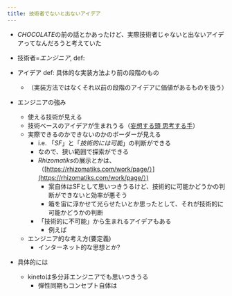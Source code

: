 ```yaml
---
title: 技術者でないと出ないアイデア
---
```


* *CHOCOLATE*の前の話とかあったけど、実際技術者じゃないと出ないアイデアってなんだろうと考えていた

* 技術者=*エンジニア*, def:

* アイデア def: 具体的な実装方法より前の段階のもの
  
  * （実装方法ではなくそれ以前の段階のアイデアに価値があるものを扱う）
* エンジニアの強み
  
  * 使える技術が見える
  * 技術ベースのアイデアが生まれうる（[妄想する頭 思考する手](%E5%A6%84%E6%83%B3%E3%81%99%E3%82%8B%E9%A0%AD%20%E6%80%9D%E8%80%83%E3%81%99%E3%82%8B%E6%89%8B.md)）
  * 実際できるのかできないのかのボーダーが見える
    * i.e. 「*SF*」と「*技術的には可能*」の判断ができる
    * なので、狭い範囲で探索ができる
    * *Rhizomatiks*の展示とかは、（[https://rhizomatiks.com/work/page/）](https://rhizomatiks.com/work/page/）)
      * 案自体はSFとして思いつきうるけど、技術的に可能かどうかの判断ができないと効率が悪そう
      * 箱を宙に浮かせて光らせたいとか思ったとして、それが技術的に可能かどうかの判断
    * 「技術的に不可能」から生まれるアイデアもある
      * 例えば
  * エンジニア的な考え方(要定義)
    * インターネット的な思想とか?
* 具体的には
  
  * kinetoは多分非エンジニアでも思いつきうる
    * 弾性同期もコンセプト自体は
